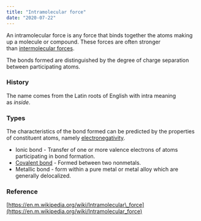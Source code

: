 ```yaml
---
title: "Intramolecular force"
date: "2020-07-22"
---
```


An intramolecular force is any force that binds together the atoms making up a molecule or compound. These forces are often stronger than [intermolecular forces](https://chemistdictionary.com/intermolecular-force/).

The bonds formed are distinguished by the degree of charge separation between participating atoms.

### History

The name comes from the Latin roots of English with intra meaning as _inside_.

### Types

The characteristics of the bond formed can be predicted by the properties of constituent atoms, namely [electronegativity](https://chemistdictionary.com/electronegativity/).

- Ionic bond - Transfer of one or more valence electrons of atoms participating in bond formation.
- [Covalent bond](https://chemistdictionary.com/covalent-bond/) - Formed between two nonmetals. 
- Metallic bond - form within a pure metal or metal alloy which are generally delocalized.

### Reference

[https://en.m.wikipedia.org/wiki/Intramolecular\_force](https://en.m.wikipedia.org/wiki/Intramolecular_force)
